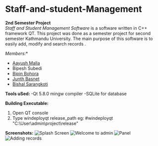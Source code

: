 
# Staff-and-student-Management
<strong>2nd Semester Project </strong><br>
*Staff and Student Management Software* is a software written in C++ framework QT. This project was done as a semester project 
for second semester Kathmandu University. The main purpose of this software is to easily add, modify and search records .
	
*Members:** 
- [Aayush Malla](https://github.com/aayushmalla13) 
- Bipesh Subedi 
- [Bipin Bohora](https://github.com/Vouge) 
- [Junth Basnet](https://github.com/Junth19)
- [Bishal Sarangkoti](sarangbishal.github.io) 

<strong>Tools uSed: </strong>
-Qt 5.8.0 mingw compiler 
-SQLite for database 

**Building Executable:**
1. Open QT console
2. Type windeployqt release_path
  eg: #windeployqt "C:\User\admin\project\release"


**Screenshots:**
![Splash Screen](https://github.com/sarangbishal/Staff-and-student-Management/blob/master/Screenshots/e.PNG)
![Welcome to admin](https://github.com/sarangbishal/Staff-and-student-Management/blob/master/Screenshots/a.jpg)
![Panel](https://github.com/sarangbishal/Staff-and-student-Management/blob/master/Screenshots/b.PNG)
![Adding records](https://github.com/sarangbishal/Staff-and-student-Management/blob/master/Screenshots/d.PNG)




